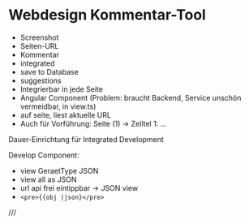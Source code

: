 Webdesign Kommentar-Tool
========================

- Screenshot
- Seiten-URL
- Kommentar
- integrated
- save to Database
- suggestions
- Integrierbar in jede Seite
- Angular Component (Problem: braucht Backend, Service unschön vermeidbar, in view.ts)
- auf seite, liest aktuelle URL
- Auch für Vorführung: Seite (1) -> Zelltel 1: ...

Dauer-Einrichtung für Integrated Development


Develop Component:

- view GeraetType JSON
- view all as JSON
- url api frei eintippbar -> JSON view
- `<pre>{{obj |json}</pre>`

///

